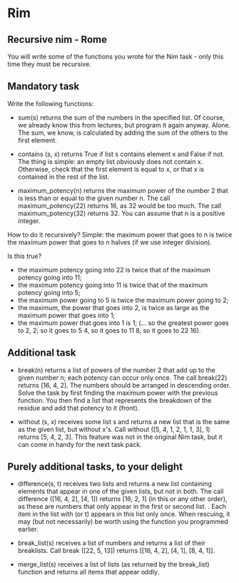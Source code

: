 # Rim
## Recursive nim - Rome
You will write some of the functions you wrote for the Nim task - only this time they must be recursive.

## Mandatory task
Write the following functions:

- sum(s) returns the sum of the numbers in the specified list. Of course, we already know this from lectures, but program it again anyway. Alone. The sum, we know, is calculated by adding the sum of the others to the first element.

- contains (s, x) returns True if list s contains element x and False if not. The thing is simple: an empty list obviously does not contain x. Otherwise, check that the first element is equal to x, or that x is contained in the rest of the list.

- maximum_potency(n) returns the maximum power of the number 2 that is less than or equal to the given number n. The call maximum_potency(22) returns 16, as 32 would be too much. The call maximum_potency(32) returns 32. You can assume that n is a positive integer.

How to do it recursively? Simple: the maximum power that goes to n is twice the maximum power that goes to n halves (if we use integer division).

Is this true?

* the maximum potency going into 22 is twice that of the maximum potency going into 11;
* the maximum potency going into 11 is twice that of the maximum potency going into 5;
* the maximum power going to 5 is twice the maximum power going to 2;
* the maximum, the power that goes into 2, is twice as large as the maximum power that goes into 1;
* the maximum power that goes into 1 is 1; (... so the greatest power goes to 2, 2; so it goes to 5 4, so it goes to 11 8, so it goes to 22 16).
## Additional task
- break(n) returns a list of powers of the number 2 that add up to the given number n; each potency can occur only once. The call break(22) returns [16, 4, 2]. The numbers should be arranged in descending order. Solve the task by first finding the maximum power with the previous function. You then find a list that represents the breakdown of the residue and add that potency to it (front).

- without (s, x) receives some list s and returns a new list that is the same as the given list, but without x's. Call without ([5, 4, 1, 2, 1, 1, 3], 1) returns [5, 4, 2, 3]. This feature was not in the original Nim task, but it can come in handy for the next task pack.

## Purely additional tasks, to your delight
- difference(s, t) receives two lists and returns a new list containing elements that appear in one of the given lists, but not in both. The call difference ([16, 4, 2], [4, 1]) returns [16, 2, 1] (in this or any other order), as these are numbers that only appear in the first or second list. . Each item in the list with (or t) appears in this list only once. When rescuing, it may (but not necessarily) be worth using the function you programmed earlier.

- break_list(s) receives a list of numbers and returns a list of their breaklists. Call break ([22, 5, 13]) returns [[16, 4, 2], [4, 1], [8, 4, 1]].

- merge_list(s) receives a list of lists (as returned by the break_list) function and returns all items that appear oddly.
